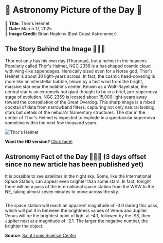 # 🌌 Astronomy Picture of the Day 🌌
🔭 **Title:** Thor's Helmet  
📅 **Date:** March 17, 2025  
📸 **Image Credit:** 
Brian Hopkins 
(East Coast Astronomer)
  

## The Story Behind the Image 🧑‍🚀🔭
Thor not only has his own day (Thursday), but a helmet in the heavens.  Popularly called Thor's Helmet, NGC 2359 is a hat-shaped cosmic cloud with wing-like appendages. Heroically sized even for a Norse god, Thor's Helmet is about 30 light-years across. In fact, the cosmic head-covering is more like an interstellar bubble, blown by a fast wind from the bright, massive star near the bubble's center. Known as a Wolf-Rayet star, the central star is an extremely hot giant thought to be in a brief, pre-supernova stage of evolution. NGC 2359 is located about 15,000 light-years away toward the constellation of the Great Overdog. This sharp image is a mixed cocktail of data from  narrowband filters, capturing not only natural looking stars but details of the nebula's filamentary structures. The star in the center of Thor's Helmet is expected to explode in a spectacular supernova sometime within the next few thousand years.

![Thor's Helmet](https://apod.nasa.gov/apod/image/2503/ThorHelmet_Hopkins_960.jpg)

**Want the HD version?** [Click here!](https://apod.nasa.gov/apod/image/2503/ThorHelmet_Hopkins_3888.jpg)

## Astronomy Fact of the Day 👩‍🚀🚀 (3 days offset since no new article has been published yet)
<p>It is possible to see satellites in the night sky. Some, like the International Space Station, can appear even brighter than some stars. In fact, tonight there will be a pass of the international space station from the WSW to the NE, taking almost seven minutes to move across the sky.</p>
<p><img src="https://www.slsc.org/wp-content/uploads/2025/03/mar-15.jpg" alt=""/></p>
<p>The space station will reach an apparent magnitude of -3.0 during this pass, which will put it in between the brightness values of Venus and Jupiter. Venus will be the brightest point of light at -4.1, followed by the ISS, then Jupiter next at a magnitude of -2.1. The larger the negative number, the brighter the object.</p>

**Source**: [Saint Louis Science Center](https://www.slsc.org/astronomy-fact-of-the-day-march-14-2025/)
